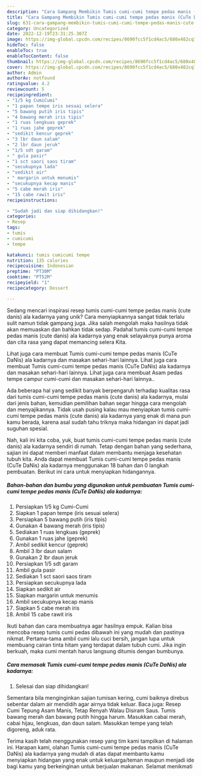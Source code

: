 ```yaml
---
description: "Cara Gampang Membikin Tumis cumi-cumi tempe pedas manis (CuTe DaNis) ala kadarnya yang Mantap"
title: "Cara Gampang Membikin Tumis cumi-cumi tempe pedas manis (CuTe DaNis) ala kadarnya yang Mantap"
slug: 631-cara-gampang-membikin-tumis-cumi-cumi-tempe-pedas-manis-cute-danis-ala-kadarnya-yang-mantap
category: Uncategorized
date: 2022-12-19T23:31:25.307Z
image: https://img-global.cpcdn.com/recipes/8690fcc5f1cd4ac5/680x482cq70/tumis-cumi-cumi-tempe-pedas-manis-cute-danis-ala-kadarnya-foto-resep-utama.jpg
hideToc: false
enableToc: true
enableTocContent: false
thumbnail: https://img-global.cpcdn.com/recipes/8690fcc5f1cd4ac5/680x482cq70/tumis-cumi-cumi-tempe-pedas-manis-cute-danis-ala-kadarnya-foto-resep-utama.jpg
cover: https://img-global.cpcdn.com/recipes/8690fcc5f1cd4ac5/680x482cq70/tumis-cumi-cumi-tempe-pedas-manis-cute-danis-ala-kadarnya-foto-resep-utama.jpg
author: Admin
authorAv: notfound
ratingvalue: 4.2
reviewcount: 5
recipeingredient:
- "1/5 kg CumiCumi"
- "1 papan tempe iris sesuai selera"
- "5 bawang putih iris tipis"
- "4 bawang merah iris tipis"
- "1 ruas lengkuas geprek"
- "1 ruas jahe geprek"
- "sedikit kencur geprek"
- "3 lbr daun salam"
- "2 lbr daun jeruk"
- "1/5 sdt garam"
- " gula pasir"
- "1 sct saori saos tiram"
- "secukupnya lada"
- "sedikit air"
- " margarin untuk menumis"
- "secukupnya kecap manis"
- "5 cabe merah iris"
- "15 cabe rawit iris"
recipeinstructions:

- "Sudah jadi dan siap dihidangkan!"
categories:
- Resep
tags:
- tumis
- cumicumi
- tempe

katakunci: tumis cumicumi tempe 
nutrition: 135 calories
recipecuisine: Indonesian
preptime: "PT30M"
cooktime: "PT52M"
recipeyield: "1"
recipecategory: Dessert

---
```





Sedang mencari inspirasi resep tumis cumi-cumi tempe pedas manis (cute danis) ala kadarnya yang unik? Cara menyiapkannya sangat tidak terlalu sulit namun tidak gampang juga. Jika salah mengolah maka hasilnya tidak akan memuaskan dan bahkan tidak sedap. Padahal tumis cumi-cumi tempe pedas manis (cute danis) ala kadarnya yang enak selayaknya punya aroma dan cita rasa yang dapat memancing selera Kita.





Lihat juga cara membuat Tumis cumi-cumi tempe pedas manis (CuTe DaNis) ala kadarnya dan masakan sehari-hari lainnya. Lihat juga cara membuat Tumis cumi-cumi tempe pedas manis (CuTe DaNis) ala kadarnya dan masakan sehari-hari lainnya. Lihat juga cara membuat Asam pedas tempe campur cumi-cumi dan masakan sehari-hari lainnya..

Ada beberapa hal yang sedikit banyak berpengaruh terhadap kualitas rasa dari tumis cumi-cumi tempe pedas manis (cute danis) ala kadarnya, mulai dari jenis bahan, kemudian pemilihan bahan segar hingga cara mengolah dan menyajikannya. Tidak usah pusing kalau mau menyiapkan tumis cumi-cumi tempe pedas manis (cute danis) ala kadarnya yang enak di mana pun kamu berada, karena asal sudah tahu triknya maka hidangan ini dapat jadi suguhan spesial.






Nah, kali ini kita coba, yuk, buat tumis cumi-cumi tempe pedas manis (cute danis) ala kadarnya sendiri di rumah. Tetap dengan bahan yang sederhana, sajian ini dapat memberi manfaat dalam membantu menjaga kesehatan tubuh kita. Anda dapat membuat Tumis cumi-cumi tempe pedas manis (CuTe DaNis) ala kadarnya menggunakan 18 bahan dan 0 langkah pembuatan. Berikut ini cara untuk menyiapkan hidangannya.

<!--inarticleads1-->

##### Bahan-bahan dan bumbu yang digunakan untuk pembuatan Tumis cumi-cumi tempe pedas manis (CuTe DaNis) ala kadarnya:

1. Persiapkan 1/5 kg Cumi-Cumi
1. Siapkan 1 papan tempe (iris sesuai selera)
1. Persiapkan 5 bawang putih (iris tipis)
1. Gunakan 4 bawang merah (iris tipis)
1. Sediakan 1 ruas lengkuas (geprek)
1. Gunakan 1 ruas jahe (geprek)
1. Ambil sedikit kencur (geprek)
1. Ambil 3 lbr daun salam
1. Gunakan 2 lbr daun jeruk
1. Persiapkan 1/5 sdt garam
1. Ambil  gula pasir
1. Sediakan 1 sct saori saos tiram
1. Persiapkan secukupnya lada
1. Siapkan sedikit air
1. Siapkan  margarin untuk menumis
1. Ambil secukupnya kecap manis
1. Siapkan 5 cabe merah iris
1. Ambil 15 cabe rawit iris


Ikuti bahan dan cara membuatnya agar hasilnya empuk. Kalian bisa mencoba resep tumis cumi pedas dibawah ini yang mudah dan pastinya nikmat. Pertama-tama ambil cumi lalu cuci bersih, jangan lupa untuk membuang cairan tinta hitam yang terdapat dalam tubuh cumi. Jika ingin berkuah, maka cumi mentah harus langsung ditumis dengan bumbunya. 

<!--inarticleads2-->

##### Cara memasak Tumis cumi-cumi tempe pedas manis (CuTe DaNis) ala kadarnya:


1. Selesai dan siap dihidangkan!

Sementara bila menginginkan sajian tumisan kering, cumi baiknya direbus sebentar dalam air mendidih agar airnya tidak keluar. Baca juga: Resep Cumi Tepung Asam Manis, Tetap Renyah Walau Disiram Saus. Tumis bawang merah dan bawang putih hingga harum. Masukkan cabai merah, cabai hijau, lengkuas, dan daun salam. Masukkan tempe yang telah digoreng, aduk rata. 

Terima kasih telah menggunakan resep yang tim kami tampilkan di halaman ini. Harapan kami, olahan Tumis cumi-cumi tempe pedas manis (CuTe DaNis) ala kadarnya yang mudah di atas dapat membantu kamu menyiapkan hidangan yang enak untuk keluarga/teman maupun menjadi ide bagi kamu yang berkeinginan untuk berjualan makanan. Selamat menikmati
